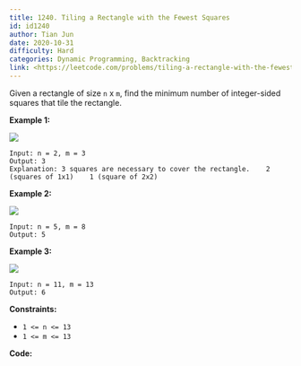 ```yaml
---
title: 1240. Tiling a Rectangle with the Fewest Squares
id: id1240
author: Tian Jun
date: 2020-10-31
difficulty: Hard
categories: Dynamic Programming, Backtracking
link: <https://leetcode.com/problems/tiling-a-rectangle-with-the-fewest-squares/description/>
---
```


Given a rectangle of size `n` x `m`, find the minimum number of integer-sided
squares that tile the rectangle.



**Example 1:**

![](https://assets.leetcode.com/uploads/2019/10/17/sample_11_1592.png)
            
	Input: n = 2, m = 3    
	Output: 3    
	Explanation: 3 squares are necessary to cover the rectangle.    2 (squares of 1x1)    1 (square of 2x2)

**Example 2:**

![](https://assets.leetcode.com/uploads/2019/10/17/sample_22_1592.png)
            
	Input: n = 5, m = 8    
	Output: 5    

**Example 3:**

![](https://assets.leetcode.com/uploads/2019/10/17/sample_33_1592.png)
            
	Input: n = 11, m = 13    
	Output: 6    



**Constraints:**

  * `1 <= n <= 13`
  * `1 <= m <= 13`


**Code:**
